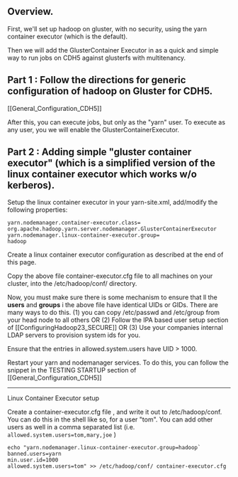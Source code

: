 ## Overview.

First, we'll set up hadoop on gluster, with no security, using the yarn container executor (which is the default).

Then we will add the GlusterContainer Executor in as a quick and simple way to run jobs on CDH5 against glusterfs with multitenancy.

## Part 1 : Follow the directions for generic configuration of hadoop on Gluster for CDH5.

[[General_Configuration_CDH5]]

After this, you can execute jobs, but only as the "yarn" user.  To execute as any user, you we will enable the GlusterContainerExecutor.

## Part 2 : Adding simple "gluster container executor" (which is a simplified version of the linux container executor which works w/o kerberos).


Setup the linux container executor in your yarn-site.xml, add/modify the following properties:

    yarn.nodemanager.container-executor.class=        
    org.apache.hadoop.yarn.server.nodemanager.GlusterContainerExecutor   
    yarn.nodemanager.linux-container-executor.group=
    hadoop

Create a linux container executor configuration as described at the end of this page.

Copy the above file container-executor.cfg file to all machines on your cluster, into the /etc/hadoop/conf/ directory.

Now, you must make sure there is some mechanism to ensure that ll the **users** and **groups** i the above file have identical UIDs or GIDs.   There are many ways to do this.  (1) you can copy /etc/passwd and /etc/group from your head node to all others OR  (2) Follow the IPA based user setup section of  [[ConfiguringHadoop23_SECURE]] OR (3) Use your companies internal LDAP servers to provision system ids for you.    

Ensure that the entries in allowed.system.users have UID > 1000.  

Restart your yarn and nodemanager services.  To do this, you can follow the snippet in the TESTING STARTUP  section of  [[General_Configuration_CDH5]]

--------------------

Linux Container Executor setup

Create a container-executor.cfg file , and write it out to /etc/hadoop/conf.  You can do this in the shell like so, for a user "tom".  You can add other users as well in a comma separated list (i.e. `allowed.system.users=tom,mary,joe` )

    echo "yarn.nodemanager.linux-container-executor.group=hadoop`
    banned.users=yarn
    min.user.id=1000
    allowed.system.users=tom" >> /etc/hadoop/conf/ container-executor.cfg
